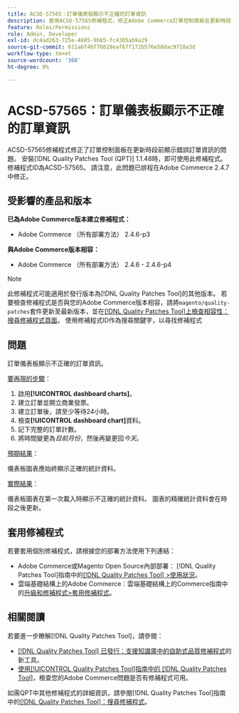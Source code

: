 ```yaml
---
title: ACSD-57565：訂單儀表板顯示不正確的訂單資訊
description: 套用ACSD-57565修補程式，修正Adobe Commerce訂單控制面板在更新時段前顯示錯誤訂單資訊的問題。
feature: Roles/Permissions
role: Admin, Developer
exl-id: dc4ad263-725e-4605-9b85-fc4305ab9a29
source-git-commit: 011a6f46f76029eaf67f172b576e58dac9710a3d
workflow-type: tm+mt
source-wordcount: '368'
ht-degree: 0%

---
```


# ACSD-57565：訂單儀表板顯示不正確的訂單資訊

ACSD-57565修補程式修正了訂單控制面板在更新時段前顯示錯誤訂單資訊的問題。 安裝[!DNL Quality Patches Tool (QPT)] 1.1.48時，即可使用此修補程式。 修補程式ID為ACSD-57565。 請注意，此問題已排程在Adobe Commerce 2.4.7中修正。

## 受影響的產品和版本

**已為Adobe Commerce版本建立修補程式：**

* Adobe Commerce （所有部署方法） 2.4.6-p3

**與Adobe Commerce版本相容：**

* Adobe Commerce （所有部署方法） 2.4.6 - 2.4.6-p4

>[!NOTE]
>
>此修補程式可能適用於發行版本為[!DNL Quality Patches Tool]的其他版本。 若要檢查修補程式是否與您的Adobe Commerce版本相容，請將`magento/quality-patches`套件更新至最新版本，並在[[!DNL Quality Patches Tool]上檢查相容性：搜尋修補程式頁面](https://experienceleague.adobe.com/tools/commerce-quality-patches/index.html)。 使用修補程式ID作為搜尋關鍵字，以尋找修補程式

## 問題

訂單儀表板顯示不正確的訂單資訊。

<u>要再現的步驟</u>：

1. 啟用&#x200B;**[!UICONTROL dashboard charts]**。
1. 建立訂單並開立商業發票。
1. 建立訂單後，請至少等待24小時。
1. 檢查&#x200B;**[!UICONTROL dashboard chart]**&#x200B;資料。
1. 記下完整的訂單計數。
1. 將時間變更為&#x200B;*目前月份*，然後再變更回&#x200B;*今天*。

<u>預期結果</u>：

儀表板圖表應始終顯示正確的統計資料。

<u>實際結果</u>：

儀表板圖表在第一次載入時顯示不正確的統計資料。 圖表的精確統計資料會在時段之後更新。

## 套用修補程式

若要套用個別修補程式，請根據您的部署方法使用下列連結：

* Adobe Commerce或Magento Open Source內部部署： [!DNL Quality Patches Tool]指南中的[[!DNL Quality Patches Tool] >使用狀況](/help/tools/quality-patches-tool/usage.md)。
* 雲端基礎結構上的Adobe Commerce：雲端基礎結構上的Commerce指南中的[升級和修補程式>套用修補程式](https://experienceleague.adobe.com/docs/commerce-cloud-service/user-guide/develop/upgrade/apply-patches.html)。

## 相關閱讀

若要進一步瞭解[!DNL Quality Patches Tool]，請參閱：

* [[!DNL Quality Patches Tool] 已發行：支援知識庫中的自助式品質修補程式](https://experienceleague.adobe.com/en/docs/commerce-operations/tools/quality-patches-tool/quality-patches-tool-to-self-serve-quality-patches)的新工具。
* [使用[!UICONTROL Quality Patches Tool]指南中的 [!DNL Quality Patches Tool]](/help/tools/quality-patches-tool/patches-available-in-qpt/check-patch-for-magento-issue-with-magento-quality-patches.md)，檢查您的Adobe Commerce問題是否有修補程式可用。


如需QPT中其他修補程式的詳細資訊，請參閱[!DNL Quality Patches Tool]指南中的[[!DNL Quality Patches Tool]：搜尋修補程式](https://experienceleague.adobe.com/tools/commerce-quality-patches/index.html)。
